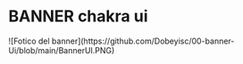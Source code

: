 <h1>BANNER chakra ui</h1>
![Fotico del banner](https://github.com/Dobeyisc/00-banner-Ui/blob/main/BannerUI.PNG)
